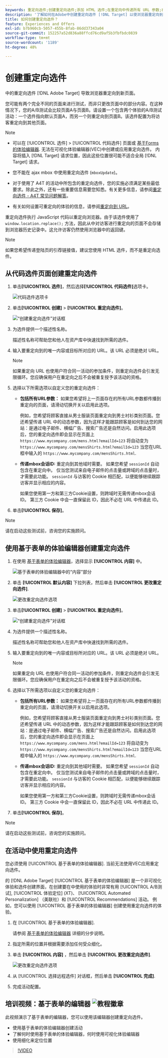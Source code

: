 ```yaml
---
keywords: 重定向选件;创建重定向选件;添加 HTML 选件;在重定向中传递所有 URL 参数;在重定向中传递 mboxSessionId（仅当要重定向到其他域时才需使用此功能）
description: '了解如何在Adobe中创建重定向选件 [!DNL Target] 以使浏览器重定向到新页面。 '
title: 如何创建重定向选件？
feature: Experiences and Offers
exl-id: b7b960cb-5057-455b-8fab-86dd37343a04
source-git-commit: 152257a52d836a88ffcd76cd9af5b3fbfbdc0839
workflow-type: tm+mt
source-wordcount: '1189'
ht-degree: 48%

---
```


# 创建重定向选件

中的重定向选件 [!DNL Adobe Target] 导致浏览器重定向到新页面。

您可能有两个完全不同的页面来进行测试，而非只更改页面中的部分内容。在这种情况下，您的A/B测试会比较页面A与页面B。请设置一个包含两个体验的A/B测试活动：一个选件指向默认页面A，而另一个则重定向到页面B。该选件配置为将访客重定向到其他页面。

>[!NOTE]
>
> * 可以在 [!UICONTROL 选件] > [!UICONTROL 代码选件] 页面或 [基于Forms的体验编辑器](/help/main/c-experiences/form-experience-composer.md). 无法在可视化体验编辑器(VEC)中创建或应用重定向选件。 内容将插入 [!DNL Target] 请求位置，因此这些位置很可能不适合全局 [!DNL Target] 请求。
>
>* 您不能在 ajax mbox 中使用重定向选件 (`mboxUpdate`)。
>
>* 对于使用了 A4T 的活动中所包含的重定向选件，您的实施必须满足某些最低要求。除此之外，还有一些重要信息需要您知悉。有关更多信息，请参阅[重定向选件 - A4T 常见问题解答](/help/main/c-integrating-target-with-mac/a4t/r-a4t-faq/a4t-faq-redirect-offers.md#concept_21BF213F10E1414A9DCD4A98AF207905)。
>
>* 有关如何设置可重定向的体验的信息，请参阅[重定向到 URL](/help/main/c-experiences/c-visual-experience-composer/redirect-offer.md#task_9578678D42784F5EB9638F8AC8C911FA)。


重定向选件执行 JavaScript 代码以重定向浏览器。由于该选件使用了 `window.location.replace();` 方法，因此从中对访客进行重定向的页面不会存储到浏览器历史记录中。这允许访客仍然使用浏览器中的返回键。

>[!NOTE]
>
>如果您希望传递登陆页的引荐链接值，建议您使用 HTML 选件，而不是重定向选件。

## 从代码选件页面创建重定向选件

1. 单击&#x200B;**[!UICONTROL 选件]**，然后选择&#x200B;**[!UICONTROL 代码选件]**&#x200B;选项卡。

   ![代码选件选项卡](/help/main/c-experiences/c-manage-content/assets/offers-code-offers.png)

1. 单击&#x200B;**[!UICONTROL 创建]** > **[!UICONTROL 重定向选件]**。

   ![“创建重定向选件”对话框](/help/main/c-experiences/c-manage-content/assets/create-redirect-offer.png)

1. 为选件提供一个描述性名称。

   描述性名称可帮助您和他人在资产库中快速找到所需的选件。

1. 输入要重定向到的唯一内容或目标所对应的 URL。该 URL 必须是绝对 URL。

   >[!NOTE]
   >
   >如果重定向 URL 也使用户符合同一活动的参加条件，则重定向选件会引发无限循环。您应确保用户在重定向之后不会被重复授予该活动的资格。

1. 选择以下所需选项以自定义您的重定向选件：

   * **包括所有URL参数：** 如果您希望将上一页面存在的所有URL参数都传播到重定向的页面，请滑动切换开关以启用此选项。

      例如，您希望将顾客直接从男士服装页面重定向到男士衬衫类别页面。您还希望传递 URL 中的动态参数，因为这样才能跟踪顾客是如何到达您的网站：是通过电子邮件、横幅广告、搜索广告还是自然访问。启用此选项后，您的重定向选件即会显示在页面上 `https://www.mycompany.com/mens.html?emailId=123` 将自动变为 `https://www.mycompany.com/mensShirts.html?emailId=123` 当您在URL框中输入的 `https://www.mycompany.com/mensShirts.html`.

   * **传递mbox会话ID:** 重定向到其他域时需要。 如果您希望 `sessionId` 自动包含在重定向中。 仅当您测试来自电子邮件的点击量或跨域的点击量时，才需要此功能。 `sessionId` 与访客的 Cookie 相匹配，以便能够继续跟踪访客并显示相应的内容。

      如果您使用第一方和第三方Cookie设置，则跨域时无需传递mbox会话ID。 第三方 Cookie 中会一直保留此 ID，因此不必在 URL 中传递此 ID。

1. 单击&#x200B;**[!UICONTROL 保存]**。

>[!NOTE]
>
>请在启动这些测试前，咨询您的实施顾问。

## 使用基于表单的体验编辑器创建重定向选件

1. 在使用 [基于表单的体验编辑器](/help/main/c-experiences/form-experience-composer.md)，选择显示 **[!UICONTROL 内容]** 中。

   ![基于表单的体验编辑器中的“内容”部分](/help/main/c-experiences/c-manage-content/assets/form-based-content.png)

1. 单击 **[!UICONTROL 默认内容]** 下拉列表，然后单击 **[!UICONTROL 更改重定向选件]**.

   ![更改重定向选件选项](/help/main/c-experiences/c-manage-content/assets/change-redirect-offer-option.png)

1. 单击&#x200B;**[!UICONTROL 创建]** > **[!UICONTROL 重定向选件]**。

   ![“创建重定向选件”对话框](/help/main/c-experiences/c-manage-content/assets/create-redirect-offer.png)

1. 为选件提供一个描述性名称。

   描述性名称可帮助您和他人在资产库中快速找到所需的选件。

1. 输入要重定向到的唯一内容或目标所对应的 URL。该 URL 必须是绝对 URL。

   >[!NOTE]
   >
   >如果重定向 URL 也使用户符合同一活动的参加条件，则重定向选件会引发无限循环。您应确保用户在重定向之后不会被重复授予该活动的资格。

1. 选择以下所需选项以自定义您的重定向选件：

   * **包括所有URL参数：** 如果您希望将上一页面存在的所有URL参数都传播到重定向的页面，请滑动切换开关以启用此选项。

      例如，您希望将顾客直接从男士服装页面重定向到男士衬衫类别页面。您还希望传递 URL 中的动态参数，因为这样才能跟踪顾客是如何到达您的网站：是通过电子邮件、横幅广告、搜索广告还是自然访问。启用此选项后，您的重定向选件即会显示在页面上 `https://www.mycompany.com/mens.html?emailId=123` 将自动变为 `https://www.mycompany.com/mensShirts.html?emailId=123` 当您在URL框中输入的 `https://www.mycompany.com/mensShirts.html`.

   * **传递mbox会话ID:** 重定向到其他域时需要。 如果您希望 `sessionId` 自动包含在重定向中。 仅当您测试来自电子邮件的点击量或跨域的点击量时，才需要此功能。 `sessionId` 与访客的 Cookie 相匹配，以便能够继续跟踪访客并显示相应的内容。

      如果您使用第一方和第三方Cookie设置，则跨域时无需传递mbox会话ID。 第三方 Cookie 中会一直保留此 ID，因此不必在 URL 中传递此 ID。

1. 单击&#x200B;**[!UICONTROL 保存]**。

>[!NOTE]
>
>请在启动这些测试前，咨询您的实施顾问。

## 在活动中使用重定向选件

您必须使用 [!UICONTROL 基于表单的体验编辑器]. 当前无法使用VEC应用重定向选件。

的 [!DNL Adobe Target] [!UICONTROL 基于表单的体验编辑器] 是一个非可视化体验和选件创建界面，在创建要在中使用的体验时非常有用 [!UICONTROL A/B测试], [!UICONTROL 体验定位] (XT)、 [!UICONTROL Automated Personalization] （美联社）和 [!UICONTROL Recommendations] 活动。 例如，您可以使用 [!UICONTROL 基于表单的体验编辑器] 创建使用重定向选件的体验。

1. 在 [!UICONTROL 基于表单的体验编辑器].

   请参阅 [基于表单的体验编辑器](/help/main/c-experiences/form-experience-composer.md) 详细的分步说明。

1. 指定所需的位置并根据需要添加任何受众细化。

1. 单击 **[!UICONTROL 内容]** ，然后单击 **[!UICONTROL 更改重定向选件]**.

   ![更改重定向选件选项](/help/main/c-experiences/c-manage-content/assets/change-redirect-offer-option2.png)

1. 从 [!UICONTROL 选择远程选件] 对话框，然后单击 **[!UICONTROL 完成]**.

1. 完成活动配置。

## 培训视频：基于表单的编辑器 ![教程徽章](/help/main/assets/tutorial.png)

此视频演示了基于表单的编辑器，您可以使用该编辑器创建重定向选件。

* 使用基于表单的体验编辑器创建活动
* 了解何时使用基于表单的体验编辑器，何时使用可视化体验编辑器
* 使用细化来定位位置

>[!VIDEO](https://video.tv.adobe.com/v/17390)
